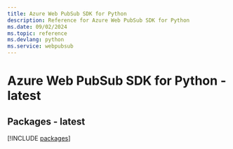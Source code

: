 ```yaml
---
title: Azure Web PubSub SDK for Python
description: Reference for Azure Web PubSub SDK for Python
ms.date: 09/02/2024
ms.topic: reference
ms.devlang: python
ms.service: webpubsub
---
```

# Azure Web PubSub SDK for Python - latest
## Packages - latest
[!INCLUDE [packages](web-pubsub-index.md)]